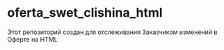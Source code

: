 # oferta_swet_clishina_html
Этот репозиторий создан для отслеживания Заказчиком изменений в Оферте на HTML
